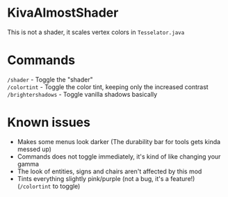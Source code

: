 # KivaAlmostShader
This is not a shader, it scales vertex colors in `Tesselator.java`

# Commands
`/shader` - Toggle the "shader"\
`/colortint` - Toggle the color tint, keeping only the increased contrast\
`/brightershadows` - Toggle vanilla shadows basically

# Known issues
- Makes some menus look darker (The durability bar for tools gets kinda messed up)
- Commands does not toggle immediately, it's kind of like changing your gamma
- The look of entities, signs and chairs aren't affected by this mod
- Tints everything slightly pink/purple (not a bug, it's a feature!) (`/colortint` to toggle)

